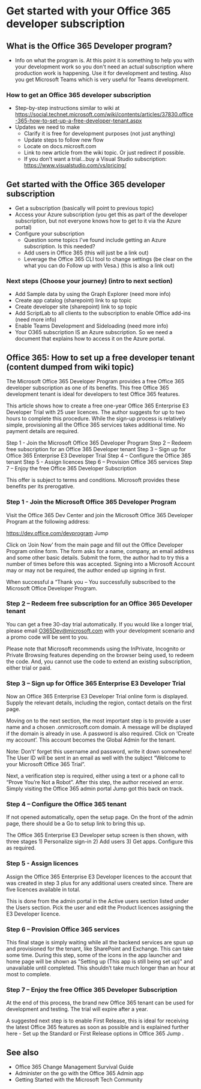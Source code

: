 
# Get started with your Office 365 developer subscription 

## What is the Office 365 Developer program? 

- Info on what the program is. At this point it is something to help you with your development work so you don't need an actual subscription where production work is happening. Use it for development and testing. Also you get Microsoft Teams which is very useful for Teams development. 

### How to get an Office 365 developer subscription 
- Step-by-step instructions similar to wiki at https://social.technet.microsoft.com/wiki/contents/articles/37830.office-365-how-to-set-up-a-free-developer-tenant.aspx  
- Updates we need to make 
  - Clarify it is free for development purposes (not just anything) 
  - Update steps to follow new flow 
  - Locate on docs.microsft.com 
  - Link to new article from the wiki topic. Or just redirect if possible. 
  - If you don't want a trial...buy a Visual Studio subscription: https://www.visualstudio.com/vs/pricing/ 

## Get started with the Office 365 developer subscription 

- Get a subscription (basically will point to previous topic) 
- Access your Azure subscription (you get this as part of the developer subscription, but not everyone knows how to get to it via the Azure portal) 
- Configure your subscription 
  - Question some topics I've found include getting an Azure subscription. Is this needed? 
  - Add users in Office 365 (this will just be a link out) 
  - Leverage the Office 365 CLI tool to change settings (be clear on the what you can do Follow up with Vesa.) (this is also a link out) 

### Next steps (Choose your journey) (intro to next section) 

- Add Sample data by using the Graph Explorer (need more info) 
- Create app catalog (sharepoint) link to sp topic 
- Create developer site (sharepoint) link to sp topic 
- Add ScriptLab to all clients to the subscription to enable Office add-ins (need more info) 
- Enable Teams Development and Sideloading (need more info) 
- Your O365 subscription IS an Azure subscription. So we need a document that explains how to access it on the Azure portal.


## Office 365: How to set up a free developer tenant (content dumped from wiki topic)
The Microsoft Office 365 Developer Program provides a free Office 365 developer subscription as one of its benefits.  This free Office 365 development tenant is ideal for  developers to test Office 365 features.

This article shows how to create a free one-year Office 365 Enterprise E3 Developer Trial with 25 user licences.  The author suggests for up to two hours to complete this procedure.  While the sign-up process is relatively simple, provisioning all the Office 365 services takes additional time. No payment details are required.

Step 1 - Join the Microsoft Office 365 Developer Program
Step 2 – Redeem free subscription for an Office 365 Developer tenant
Step 3 – Sign up for Office 365 Enterprise E3 Developer Trial
Step 4 – Configure the Office 365 tenant
Step 5 - Assign licences
Step 6 – Provision Office 365 services
Step 7 – Enjoy the free Office 365 Developer Subscription

This offer is subject to terms and conditions.  Microsoft provides these benefits per its prerogative.

### Step 1 - Join the Microsoft Office 365 Developer Program
Visit the Office 365 Dev Center and join the Microsoft Office 365 Developer Program at the following address:

https://dev.office.com/devprogram Jump

Click on ‘Join Now’ from the main page and fill out the Office Developer Program online form.  The form asks for a name, company, an email address and some other basic details. Submit the form, the author had to try this a number of times before this was accepted.   Signing into a Microsoft Account may or may not be required, the author ended up signing in first.

When successful a “Thank you – You successfully subscribed to the Microsoft Office Developer Program.  

### Step 2 – Redeem free subscription for an Office 365 Developer tenant
You can get a free 30-day trial automatically. If you would like a longer trial, please email O365Dev@microsoft.com with your development scenario and a promo code will be sent to you. 

Please note that Microsoft recommends using the InPrivate, Incognito or Private Browsing features depending on the browser being used, to redeem the code. And, you cannot use the code to extend an existing subscription, either trial or paid.

### Step 3 – Sign up for Office 365 Enterprise E3 Developer Trial
Now an Office 365 Enterprise E3 Developer Trial online form is displayed.  Supply the relevant details, including the region, contact details on the first page. 

Moving on to the next section, the most important step is to provide a user name and a chosen .onmicrosoft.com domain.   A message will be displayed if the domain is already in use. A password is also required.  Click on ‘Create my account’. This account becomes the Global Admin for the tenant.

Note: Don’t’ forget this username and password, write it down somewhere!  The User ID will be sent in an email as well with the subject “Welcome to your Microsoft Office 365 Trial”.

Next, a verification step is required, either using a text or a phone call to “Prove You’re Not a Robot”.  After this step, the author received an error.  Simply visiting the Office 365 admin portal Jump  got this back on track.

### Step 4 – Configure the Office 365 tenant
If not opened automatically, open the setup page.  On the front of the admin page, there should be a Go to setup link to bring this up.   

The Office 365 Enterprise E3 Developer setup screen is then shown, with three stages 1) Personalize sign-in 2) Add users 3) Get apps.  Configure this as required.

### Step 5 - Assign licences
Assign the Office 365 Enterprise E3 Developer licences to the account that was created in step 3 plus for any additional users created since.  There are five licences available in total.

This is done from the admin portal in the Active users section listed under the Users section. Pick the user and edit the Product licences assigning the E3 Developer licence.

### Step 6 – Provision Office 365 services
This final stage is simply waiting while all the backend services are spun up and provisioned for the tenant, like SharePoint and Exchange.  This can take some time. During this step, some of the icons in the app launcher and home page will be shown as "Setting up (This app is still being set up)" and unavailable until completed. This shouldn’t take much longer than an hour at most to complete.

### Step 7 – Enjoy the free Office 365 Developer Subscription
At the end of this process, the brand new Office 365 tenant can be used for development and testing. The trial will expire after a year.

A suggested next step is to enable First Release, this is ideal for receiving the latest Office 365 features as soon as possible and is explained further here - Set up the Standard or First Release options in Office 365 Jump .

## See also
- Office 365 Change Management Survival Guide 
- Administer on the go with the Office 365 Admin app
- Getting Started with the Microsoft Tech Community
